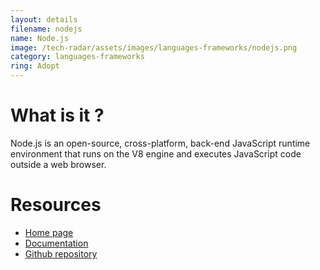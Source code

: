 ```yaml
---
layout: details
filename: nodejs
name: Node.js
image: /tech-radar/assets/images/languages-frameworks/nodejs.png
category: languages-frameworks
ring: Adopt
---
```


# What is it ?
Node.js is an open-source, cross-platform, back-end JavaScript runtime environment that runs on the V8 engine and executes JavaScript code outside a web browser.

# Resources
- [Home page](https://nodejs.org/en/)
- [Documentation](https://nodejs.org/en/docs/)
- [Github repository](https://github.com/nodejs/node)
